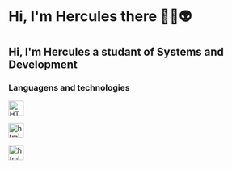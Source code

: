 # Hi, I'm Hercules there 👾🤖👽
## Hi, I'm Hercules a studant of Systems and Development
### Languagens and technologies

<p>

<img 
        aling="left" 
        alt="HTML"
        title="html" 
        width="30px" 
        style="padding-right: 10px;"
        src="https://cdn.jsdelivr.net/gh/devicons/devicon@latest/icons/threedsmax/threedsmax-original.svg" />
          
   <img 
    aling="left" 
    title="html" 
    width="30px" 
    style="padding-right: 10px;"
    src="https://cdn.jsdelivr.net/gh/devicons/devicon@latest/icons/threedsmax/threedsmax-original.svg" />
          
   <img 
    aling="left" 
    title="html" 
    width="30px" 
    style="padding-right: 10px;"
    src="https://cdn.jsdelivr.net/gh/devicons/devicon@latest/icons/threedsmax/threedsmax-original.svg" />

</p>




            



